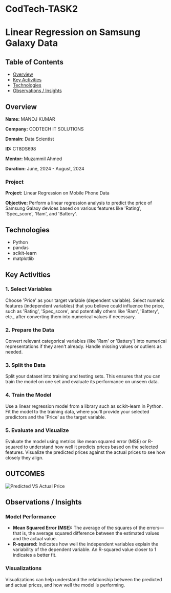 
# CodTech-TASK2
# Linear Regression on Samsung Galaxy Data
## Table of Contents
- [Overview](#overview)
- [Key Activities](#key-activities)
- [Technologies](#technologies)
- [Observations / Insights](#observations--insights)
## Overview
**Name:** MANOJ KUMAR

**Company:** CODTECH IT SOLUTIONS

**Domain:** Data Scientist

**ID:** CT8DS698

**Mentor:** Muzammil Ahmed

**Duration:** June, 2024 - August, 2024
### Project
**Project:** Linear Regression on Mobile Phone Data

**Objective:** Perform a linear regression analysis to predict the price of Samsung Galaxy devices based
on various features like 'Rating', 'Spec_score', 'Ram', and 'Battery'.
## Technologies
- Python
- pandas
- scikit-learn
- matplotlib
## Key Activities
### 1. Select Variables
Choose 'Price' as your target variable (dependent variable).
Select numeric features (independent variables) that you believe could influence the price,
such as 'Rating', 'Spec_score', and potentially others like 'Ram', 'Battery', etc., after
converting them into numerical values if necessary.
### 2. Prepare the Data
Convert relevant categorical variables (like 'Ram' or 'Battery') into numerical representations
if they aren't already.
Handle missing values or outliers as needed.
### 3. Split the Data
Split your dataset into training and testing sets. This ensures that you can train the model on
one set and evaluate its performance on unseen data.
### 4. Train the Model
Use a linear regression model from a library such as scikit-learn in Python.
Fit the model to the training data, where you'll provide your selected predictors and the
'Price' as the target variable.
### 5. Evaluate and Visualize
Evaluate the model using metrics like mean squared error (MSE) or R-squared to
understand how well it predicts prices based on the selected features.
Visualize the predicted prices against the actual prices to see how closely they align.
## OUTCOMES
![Predicted VS Actual Price](https://github.com/user-attachments/assets/b43d385c-8aea-4825-8592-acb9ce2197ef)
## Observations / Insights
### Model Performance
- **Mean Squared Error (MSE):** The average of the squares of the errors—that is, the
average squared difference between the estimated values and the actual value.
- **R-squared:** Indicates how well the independent variables explain the variability of the
dependent variable. An R-squared value closer to 1 indicates a better fit.
### Visualizations
Visualizations can help understand the relationship between the predicted and actual prices,
and how well the model is performing.
